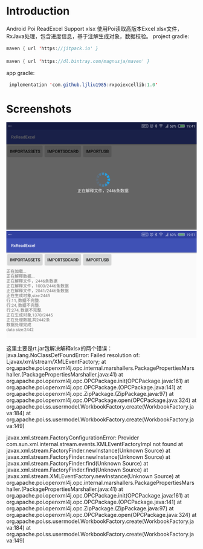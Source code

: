 Introduction
============
Android Poi ReadExcel Support xlsx
使用Poi读取高版本Excel xlsx文件，RxJava处理，包含进度信息，基于注解生成对象，数据校验。
project gradle:
```java
maven { url 'https://jitpack.io' }

maven { url 'https://dl.bintray.com/magnusja/maven' }
```

app gradle:
```java
 implementation 'com.github.ljliu1985:rxpoiexcellib:1.0'
```

Screenshots
===========
<img src="https://github.com/ljliu1985/rxpoireadexcel/blob/master/device-2018-08-24-194143.png">
<img src="https://github.com/ljliu1985/rxpoireadexcel/blob/master/device-2018-08-24-195217.png">


这里主要是rt.jar包解决解释xlsx的两个错误：
java.lang.NoClassDefFoundError: Failed resolution of: Ljavax/xml/stream/XMLEventFactory; at org.apache.poi.openxml4j.opc.internal.marshallers.PackagePropertiesMarshaller.(PackagePropertiesMarshaller.java:41) at org.apache.poi.openxml4j.opc.OPCPackage.init(OPCPackage.java:161) at org.apache.poi.openxml4j.opc.OPCPackage.(OPCPackage.java:141) at org.apache.poi.openxml4j.opc.ZipPackage.(ZipPackage.java:97) at org.apache.poi.openxml4j.opc.OPCPackage.open(OPCPackage.java:324) at org.apache.poi.ss.usermodel.WorkbookFactory.create(WorkbookFactory.java:184) at org.apache.poi.ss.usermodel.WorkbookFactory.create(WorkbookFactory.java:149)

javax.xml.stream.FactoryConfigurationError: Provider com.sun.xml.internal.stream.events.XMLEventFactoryImpl not found at javax.xml.stream.FactoryFinder.newInstance(Unknown Source) at javax.xml.stream.FactoryFinder.newInstance(Unknown Source) at javax.xml.stream.FactoryFinder.find(Unknown Source) at javax.xml.stream.FactoryFinder.find(Unknown Source) at javax.xml.stream.XMLEventFactory.newInstance(Unknown Source) at org.apache.poi.openxml4j.opc.internal.marshallers.PackagePropertiesMarshaller.(PackagePropertiesMarshaller.java:41) at org.apache.poi.openxml4j.opc.OPCPackage.init(OPCPackage.java:161) at org.apache.poi.openxml4j.opc.OPCPackage.(OPCPackage.java:141) at org.apache.poi.openxml4j.opc.ZipPackage.(ZipPackage.java:97) at org.apache.poi.openxml4j.opc.OPCPackage.open(OPCPackage.java:324) at org.apache.poi.ss.usermodel.WorkbookFactory.create(WorkbookFactory.java:184) at org.apache.poi.ss.usermodel.WorkbookFactory.create(WorkbookFactory.java:149)
